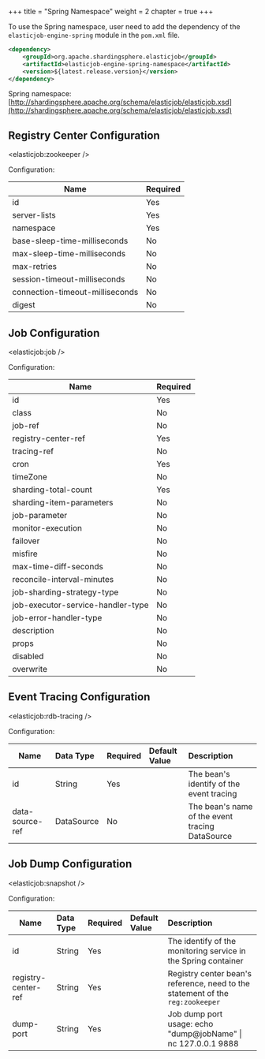 +++
title = "Spring Namespace"
weight = 2
chapter = true
+++

To use the Spring namespace, user need to add the dependency of the `elasticjob-engine-spring` module in the `pom.xml` file.

```xml
<dependency>
    <groupId>org.apache.shardingsphere.elasticjob</groupId>
    <artifactId>elasticjob-engine-spring-namespace</artifactId>
    <version>${latest.release.version}</version>
</dependency>
```

Spring namespace: [http://shardingsphere.apache.org/schema/elasticjob/elasticjob.xsd](http://shardingsphere.apache.org/schema/elasticjob/elasticjob.xsd)

## Registry Center Configuration

\<elasticjob:zookeeper />

Configuration: 

| Name                            | Required |
|---------------------------------|:---------|
| id                              | Yes      |
| server-lists                    | Yes      |
| namespace                       | Yes      |
| base-sleep-time-milliseconds    | No       |
| max-sleep-time-milliseconds     | No       |
| max-retries                     | No       |
| session-timeout-milliseconds    | No       |
| connection-timeout-milliseconds | No       |
| digest                          | No       |

## Job Configuration

\<elasticjob:job />

Configuration: 

| Name                              | Required |
|-----------------------------------|:---------|
| id                                | Yes      |
| class                             | No       |
| job-ref                           | No       |
| registry-center-ref               | Yes      |
| tracing-ref                       | No       |
| cron                              | Yes      |
| timeZone                          | No       |
| sharding-total-count              | Yes      |
| sharding-item-parameters          | No       |
| job-parameter                     | No       |
| monitor-execution                 | No       |
| failover                          | No       |
| misfire                           | No       |
| max-time-diff-seconds             | No       |
| reconcile-interval-minutes        | No       |
| job-sharding-strategy-type        | No       |
| job-executor-service-handler-type | No       |
| job-error-handler-type            | No       |
| description                       | No       |
| props                             | No       |
| disabled                          | No       |
| overwrite                         | No       |

## Event Tracing Configuration

\<elasticjob:rdb-tracing />

Configuration:

| Name            | Data Type  | Required | Default Value | Description                                     |
|-----------------|:-----------|:---------|:--------------|:------------------------------------------------|
| id              | String     | Yes      |               | The bean's identify of the event tracing        |
| data-source-ref | DataSource | No       |               | The bean's name of the event tracing DataSource |

## Job Dump Configuration

\<elasticjob:snapshot />

Configuration: 

| Name                | Data Type | Required | Default Value | Description                                                                    |
|---------------------|:----------|:---------|:--------------|:-------------------------------------------------------------------------------|
| id                  | String    | Yes      |               | The identify of the monitoring service in the Spring container                 |
| registry-center-ref | String    | Yes      |               | Registry center bean's reference, need to the statement of the `reg:zookeeper` |
| dump-port           | String    | Yes      |               | Job dump port<br />usage: echo "dump@jobName" \| nc 127.0.0.1 9888             |
